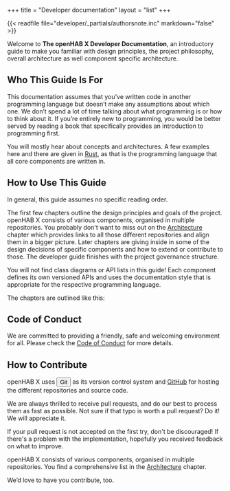 +++
title = "Developer documentation"
layout = "list"
+++

{{< readfile file="developer/_partials/authorsnote.inc" markdown="false" >}}

<p class="p-4">
Welcome to <b>The openHAB X Developer Documentation</b>, an introductory guide to make you familiar with design principles, the project philosophy, overall architecture as well component specific architecture.
</p>

## Who This Guide Is For
This documentation assumes that you’ve written code in another programming language but doesn’t make any assumptions about which one.
We don’t spend a lot of time talking about what programming is or how to think about it. If you’re entirely new to programming, you would be better served by reading a book that specifically provides an introduction to programming first.

You will mostly hear about concepts and architectures. A few examples here and there are given in [Rust](https://doc.rust-lang.org/book), as that is the programming language that all core components are written in.

## How to Use This Guide

In general, this guide assumes no specific reading order.

The first few chapters outline the design principles and goals of the project. openHAB X consists of various components, organised in multiple repositories. You probably don't want to miss out on the [Architecture](/developer/architecture) chapter which provides links to all those different repositories and align them in a bigger picture. Later chapters are giving inside in some of the design decisions of specific components and how to extend or contribute to those. The developer guide finishes with the project governance structure.

You will not find class diagrams or API lists in this guide! Each component defines its own versioned APIs and uses the documentation style that is appropriate for the respective programming language.

The chapters are outlined like this:

<split>

## Code of Conduct

We are committed to providing a friendly, safe and welcoming environment for all. Please check the [Code of Conduct](/conduct) for more details.

## How to Contribute

openHAB X uses <button class="btn-link contexthelp" id="aboutgit" title="Context help">Git</button> as its version control system and [GitHub](https://www.github.com/openhab-nodes) for hosting the different repositories and source code.

<template data-popover="aboutgit">
<p style="max-width: 500px">
You will get in contact with <i><a href="https://git-scm.com/" target="_blank">Git</a></i> in many places and it makes sense to get yourself familiar with its basic commands and concepts. There are many pages to learn about Git. Try <a href="http://rogerdudler.github.io/git-guide" target="_blank">Git - The Simple Guide</a> as a start. In Git it is common to send *Pull Requests* from your own source code clone back to the official repository.
</p>
</template>
<ui-tooltip target="aboutgit"></ui-tooltip>

We are always thrilled to receive pull requests, and do our best to process them as fast as possible. Not sure if that typo is worth a pull request? Do it! We will appreciate it.

If your pull request is not accepted on the first try, don't be discouraged! If there's a problem with the implementation, hopefully you received feedback on what to improve.

openHAB X consists of various components, organised in multiple repositories. You find a comprehensive list in the [Architecture](/developer/architecture) chapter.

We’d love to have you contribute, too.
